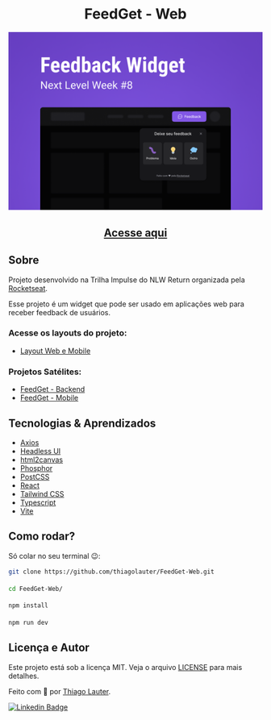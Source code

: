 <h1 align="center">FeedGet - Web</h1>

![cover](.github/cover.png?style=flat)

<a href="https://feedget-web-eight.vercel.app/"><h2 align="center">Acesse aqui</h2></a>

## Sobre
Projeto desenvolvido na Trilha Impulse do NLW Return organizada pela [Rocketseat](https://rocketseat.com.br/).

Esse projeto é um widget que pode ser usado em aplicações web para receber feedback de usuários.


### Acesse os layouts do projeto:
- [Layout Web e Mobile](https://www.figma.com/community/file/1102912516166573468)

### Projetos Satélites:
- [FeedGet - Backend](https://github.com/thiagolauter/FeedGet-Backend)
- [FeedGet - Mobile](https://github.com/thiagolauter/FeedGet-Mobile)

## Tecnologias & Aprendizados
- [Axios](https://axios-http.com/)
- [Headless UI](https://headlessui.dev/)
- [html2canvas](https://html2canvas.hertzen.com/)
- [Phosphor](https://phosphoricons.com/)
- [PostCSS](https://postcss.org/)
- [React](https://pt-br.reactjs.org/)
- [Tailwind CSS](https://tailwindcss.com/)
- [Typescript](https://www.typescriptlang.org/)
- [Vite](https://vitejs.dev/)


## Como rodar?
Só colar no seu terminal 😉: 

```bash
git clone https://github.com/thiagolauter/FeedGet-Web.git

cd FeedGet-Web/

npm install

npm run dev
```

## Licença e Autor

Este projeto está sob a licença MIT. Veja o arquivo [LICENSE](./LICENSE) para mais detalhes.

Feito com 💜 por [Thiago Lauter](https://github.com/thiagolauter).


[![Linkedin Badge](https://img.shields.io/badge/-Thiago_Lauter-blue?style=flat-square&logo=Linkedin&logoColor=white&link=https://www.linkedin.com/in/thiagolauter/)](https://www.linkedin.com/in/thiagolauter/)
